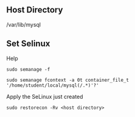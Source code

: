 Host Directory
---
/var/lib/mysql

Set Selinux
---
Help
```
sudo semanage -f
```

```
sudo semanage fcontext -a 0t container_file_t '/home/student/local/mysql(/.*)'?'
```
Apply the SeLinux just created

```
sudo restorecon -Rv <host directory>
```
